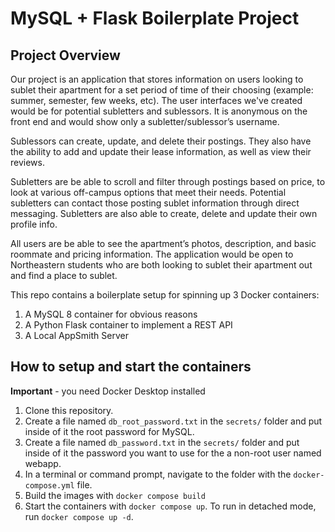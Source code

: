 # MySQL + Flask Boilerplate Project

## Project Overview 

Our project is an application that stores information on users looking to sublet their apartment for a set period of time of their choosing (example: summer, semester, few weeks, etc). The user interfaces we've created would be for potential subletters and sublessors. It is anonymous on the front end and would show only a subletter/sublessor’s username. 

Sublessors can create, update, and delete their postings. They also have the ability to add and update their lease information, as well as view their reviews.

 Subletters are be able to scroll and filter through postings based on price, to look at various off-campus options that meet their needs. Potential subletters can contact those posting sublet information through direct messaging. Subletters are also able to create, delete and update their own profile info. 


All users are be able to see the apartment’s photos, description, and basic roommate and pricing information. The application would be open to Northeastern students who are both looking to sublet their apartment out and find a place to sublet.

This repo contains a boilerplate setup for spinning up 3 Docker containers: 
1. A MySQL 8 container for obvious reasons
1. A Python Flask container to implement a REST API
1. A Local AppSmith Server

## How to setup and start the containers
**Important** - you need Docker Desktop installed

1. Clone this repository.  
1. Create a file named `db_root_password.txt` in the `secrets/` folder and put inside of it the root password for MySQL. 
1. Create a file named `db_password.txt` in the `secrets/` folder and put inside of it the password you want to use for the a non-root user named webapp. 
1. In a terminal or command prompt, navigate to the folder with the `docker-compose.yml` file.  
1. Build the images with `docker compose build`
1. Start the containers with `docker compose up`.  To run in detached mode, run `docker compose up -d`. 




